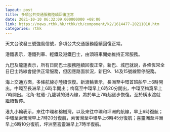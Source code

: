 ```yaml
---
layout: post
title: 多項公共交通服務陸續回復正常
date: 2021-10-10 06:32:09.000000000 +08:00
link: https://news.rthk.hk/rthk/ch/component/k2/1614477-20211010.htm
categories: rthk
---
```


天文台改發三號強風信號，多項公共交通服務陸續回復正常。

港鐵表示，港鐵列車、輕鐵及港鐵巴士，由頭班車開始維持正常服務。

九巴及龍運表示，所有日間巴士服務陸續回復正常。新巴、城巴就說，各條恆常全日巴士路線會提供正常服務，但因應路面狀況，新巴9、14及15號線暫停服務。

海上交通方面，多條航線亦陸續恢復。新渡輪表示，長洲至中環首班船早上6時開出，中環至長洲早上6時半開出；梅窩至中環早上6時20分開出，中環至梅窩早上7時開出。北角-紅磡-九龍城的港內線，將於早上7時起逐步恢復。至於橫水渡就繼續暫停。

港九小輪表示，來往中環和榕樹灣，以及來往中環和坪洲的航線，早上6時復航；中環至索罟灣早上7時20分復航，索罟灣至中環早上6時45分復航；喜靈洲至坪洲早上6時10分復航，坪洲至喜靈洲早上7時半復航。
